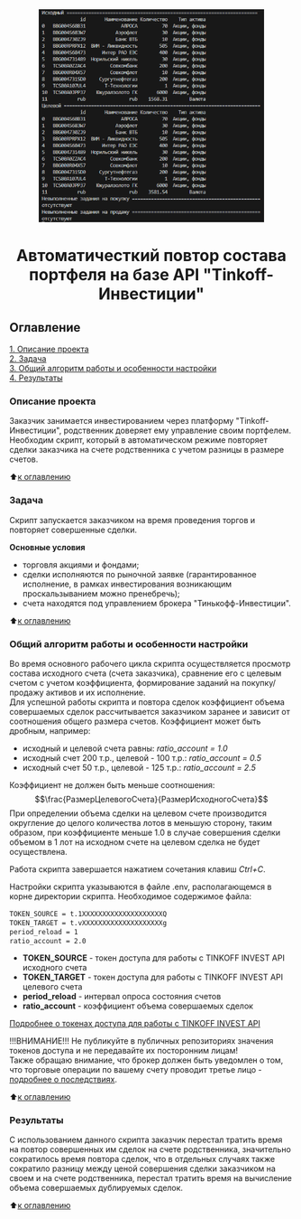 <center><img src = https://github.com/al-ogr/Tinkoff-auto-following/blob/main/img/img0.png alt="drawing" style="width:400px;"></center>

# <center>Автоматичесткий повтор состава портфеля на базе API "Tinkoff-Инвестиции"</center>

## Оглавление  
[1. Описание проекта](README.md#Описание-проекта)  
[2. Задача](README.md#Задача)  
[3. Общий алгоритм работы и особенности настройки](README.md#Общий-алгоритм-работы-и-особенности-настройки)  
[4. Результаты](README.md#Результаты)

### Описание проекта
Заказчик занимается инвестированием через платформу "Tinkoff-Инвестиции", родственник доверяет ему управление своим портфелем. Необходим скрипт, который в автоматическом режиме повторяет сделки заказчика на счете родственника с учетом разницы в размере счетов.

:arrow_up:[к оглавлению](README.md#Оглавление)


### Задача   
Скрипт запускается заказчиком на время проведения торгов и повторяет совершенные сделки.

**Основные условия**     
- торговля акциями и фондами;
- сделки исполняются по рыночной заявке (гарантированное исполнение, в рамках инвестирования возникающим проскальзыванием можно пренебречь);
- счета находятся под управлением брокера "Тинькофф-Инвестиции".


:arrow_up:[к оглавлению](README.md#Оглавление)

### Общий алгоритм работы и особенности настройки
Во время основного рабочего цикла скрипта осуществляется просмотр состава исходного счета (счета заказчика), сравнение его с целевым счетом с учетом коэффициента, формирование заданий на покупку/продажу активов и их исполнение.  
Для успешной работы скрипта и повтора сделок коэффициент объема совершаемых сделок рассчитывается заказчиком заранее и зависит от соотношения общего размера счетов. Коэффициент может быть дробным, например:
- исходный и целевой счета равны: *ratio_account = 1.0*
- исходный счет 200 т.р., целевой - 100 т.р.: *ratio_account = 0.5*
- исходный счет 50 т.р., целевой - 125 т.р.: *ratio_account = 2.5* 

Коэффициент не должен быть меньше соотношения: $$\frac{РазмерЦелевогоСчета}{РазмерИсходногоСчета}$$
При определении объема сделки на целевом счете производится округление до целого количества лотов в меньшую сторону, таким образом, при коэффициенте меньше 1.0 в случае совершения сделки объемом в 1 лот на исходном счете на целевом сделка не будет осуществлена.

Работа скрипта завершается нажатием сочетания клавиш *Ctrl+C*.

Настройки скрипта указываются в файле .env, располагающемся в корне директории скрипта. Необходимое содержимое файла:
```
TOKEN_SOURCE = t.1XXXXXXXXXXXXXXXXXXXXQ
TOKEN_TARGET = t.vXXXXXXXXXXXXXXXXXXXXg
period_reload = 1
ratio_account = 2.0
```
- **TOKEN_SOURCE** - токен доступа для работы с TINKOFF INVEST API исходного счета
- **TOKEN_TARGET** - токен доступа для работы с TINKOFF INVEST API целевого счета
- **period_reload** - интервал опроса состояния счетов
- **ratio_account** - коэффициент объема совершаемых сделок

[Подробнее о токенах доступа для работы с TINKOFF INVEST API](https://tinkoff.github.io/investAPI/token/)


!!!ВНИМАНИЕ!!! Не публикуйте в публичных репозиториях значения токенов доступа и не передавайте их посторонним лицам!  
Также обращаю внимание, что брокер должен быть уведомлен о том, что торговые операции по вашему счету проводит третье лицо -  [подробнее о последствиях](https://journal.tinkoff.ru/ask/schet-zheni-investor-ya/).
  
:arrow_up:[к оглавлению](README.md#Оглавление)

### Результаты  
С использованием данного скрипта заказчик перестал тратить время на повтор совершенных им сделок на счете родственника, значительно сократилось время повтора сделок, что в отдельных случаях также сократило разницу между ценой совершения сделки заказчиком на своем и на счете родственника, перестал тратить время на вычисление объема совершаемых дублируемых сделок.


:arrow_up:[к оглавлению](README.md#Оглавление)